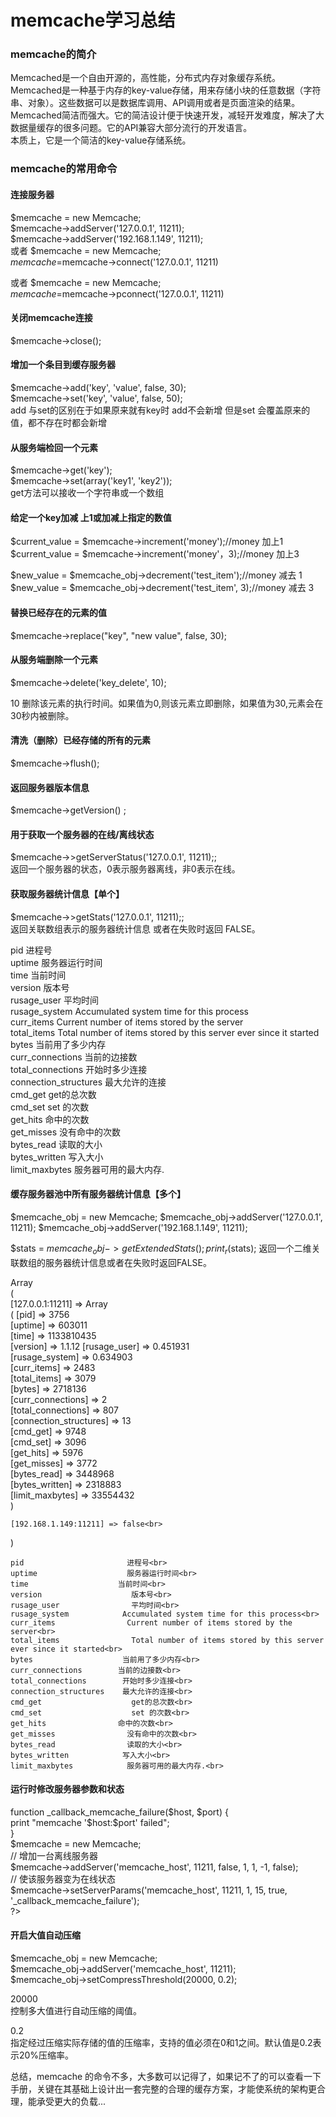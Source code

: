 # memcache学习总结


### memcache的简介

Memcached是一个自由开源的，高性能，分布式内存对象缓存系统。<br>
Memcached是一种基于内存的key-value存储，用来存储小块的任意数据（字符串、对象）。这些数据可以是数据库调用、API调用或者是页面渲染的结果。<br>
Memcached简洁而强大。它的简洁设计便于快速开发，减轻开发难度，解决了大数据量缓存的很多问题。它的API兼容大部分流行的开发语言。<br>
本质上，它是一个简洁的key-value存储系统。<br>


### memcache的常用命令

#### 连接服务器
$memcache = new Memcache;<br>
$memcache->addServer('127.0.0.1', 11211);<br>
$memcache->addServer('192.168.1.149', 11211);<br>
或者
$memcache = new Memcache;<br>
$memcache =$memcache->connect('127.0.0.1', 11211) <br>

或者
$memcache = new Memcache;<br>
$memcache =$memcache->pconnect('127.0.0.1', 11211) <br>

#### 关闭memcache连接
$memcache->close();<br>

#### 增加一个条目到缓存服务器
$memcache->add('key', 'value', false, 30);<br>
$memcache->set('key', 'value', false, 50);<br>
add 与set的区别在于如果原来就有key时 add不会新增 但是set 会覆盖原来的值，都不存在时都会新增<br>


#### 从服务端检回一个元素
$memcache->get('key');<br>
$memcache->set(array('key1', 'key2'));<br>
get方法可以接收一个字符串或一个数组<br>


#### 给定一个key加减 上1或加减上指定的数值
$current_value = $memcache->increment('money');//money 加上1 <br>
$current_value = $memcache->increment('money'，3);//money 加上3 <br>

$new_value = $memcache_obj->decrement('test_item');//money 减去 1 <br>
$new_value = $memcache_obj->decrement('test_item', 3);//money 减去 3 <br>


#### 替换已经存在的元素的值
$memcache->replace("key", "new value", false, 30);<br>


#### 从服务端删除一个元素

$memcache->delete('key_delete', 10);<br>

10 删除该元素的执行时间。如果值为0,则该元素立即删除，如果值为30,元素会在30秒内被删除。<br>



#### 清洗（删除）已经存储的所有的元素

$memcache->flush();<br>


#### 返回服务器版本信息

$memcache->getVersion() ;<br>


#### 用于获取一个服务器的在线/离线状态

$memcache->>getServerStatus('127.0.0.1', 11211);;<br>
返回一个服务器的状态，0表示服务器离线，非0表示在线。<br>


####  获取服务器统计信息【单个】

$memcache->>getStats('127.0.0.1', 11211);;<br>
返回关联数组表示的服务器统计信息 或者在失败时返回 FALSE。<br>

pid                       进程号<br>
uptime                    服务器运行时间<br>
time                    当前时间<br>
version                    版本号<br>
rusage_user                平均时间<br>
rusage_system            Accumulated system time for this process<br>
curr_items                Current number of items stored by the server<br>
total_items                Total number of items stored by this server ever since it started<br>
bytes                    当前用了多少内存<br>
curr_connections        当前的边接数<br>
total_connections        开始时多少连接<br>
connection_structures    最大允许的连接<br>
cmd_get                    get的总次数<br>
cmd_set                    set 的次数<br>
get_hits                命中的次数<br>
get_misses                没有命中的次数<br>
bytes_read                读取的大小<br>
bytes_written            写入大小<br>
limit_maxbytes            服务器可用的最大内存.<br>




####  缓存服务器池中所有服务器统计信息【多个】

$memcache_obj = new Memcache;
$memcache_obj->addServer('127.0.0.1', 11211);
$memcache_obj->addServer('192.168.1.149', 11211);


$stats = $memcache_obj->getExtendedStats();
print_r($stats);
返回一个二维关联数组的服务器统计信息或者在失败时返回FALSE。<br>


Array<br>
(<br>
    [127.0.0.1:11211] => Array<br>
        (
            [pid] => 3756<br>
            [uptime] => 603011<br>
            [time] => 1133810435<br>
            [version] => 1.1.12
            [rusage_user] => 0.451931<br>
            [rusage_system] => 0.634903<br>
            [curr_items] => 2483<br>
            [total_items] => 3079<br>
            [bytes] => 2718136<br>
            [curr_connections] => 2<br>
            [total_connections] => 807<br>
            [connection_structures] => 13<br>
            [cmd_get] => 9748<br>
            [cmd_set] => 3096<br>
            [get_hits] => 5976<br>
            [get_misses] => 3772<br>
            [bytes_read] => 3448968<br>
            [bytes_written] => 2318883<br>
            [limit_maxbytes] => 33554432<br>
        )<br>

    [192.168.1.149:11211] => false<br>
)<br>

    pid                       进程号<br>
    uptime                    服务器运行时间<br>
    time                    当前时间<br>
    version                    版本号<br>
    rusage_user                平均时间<br>
    rusage_system            Accumulated system time for this process<br>
    curr_items                Current number of items stored by the server<br>
    total_items                Total number of items stored by this server ever since it started<br>
    bytes                    当前用了多少内存<br>
    curr_connections        当前的边接数<br>
    total_connections        开始时多少连接<br>
    connection_structures    最大允许的连接<br>
    cmd_get                    get的总次数<br>
    cmd_set                    set 的次数<br>
    get_hits                命中的次数<br>
    get_misses                没有命中的次数<br>
    bytes_read                读取的大小<br>
    bytes_written            写入大小<br>
    limit_maxbytes            服务器可用的最大内存.<br>



####  运行时修改服务器参数和状态

<?php<br>

function _callback_memcache_failure($host, $port) {<br>
    print "memcache '$host:$port' failed";<br>
}<br>
$memcache = new Memcache;<br>
// 增加一台离线服务器<br>
$memcache->addServer('memcache_host', 11211, false, 1, 1, -1, false);<br>
// 使该服务器变为在线状态<br>
$memcache->setServerParams('memcache_host', 11211, 1, 15, true, '_callback_memcache_failure');<br>

?><br>




####  开启大值自动压缩

$memcache_obj = new Memcache;<br>
$memcache_obj->addServer('memcache_host', 11211);<br>
$memcache_obj->setCompressThreshold(20000, 0.2);<br>


20000<br>
控制多大值进行自动压缩的阈值。<br>

0.2<br>
指定经过压缩实际存储的值的压缩率，支持的值必须在0和1之间。默认值是0.2表示20%压缩率。<br>



总结，memcache 的命令不多，大多数可以记得了，如果记不了的可以查看一下手册，关键在其基础上设计出一套完整的合理的缓存方案，才能使系统的架构更合理，能承受更大的负载...